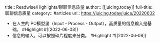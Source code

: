 title:: Readwise/Highlights/聊聊信息质量
author:: [[juicing.today]]
full-title:: 聊聊信息质量
category:: #articles
url:: https://juicing.today/juice/20220602

- 在人生的IPO模型里（Input - Process - Output），高质量的信息输入是基础。 #Highlight #[[2022-06-08]]
- 信息的输入，可以按照碎片程度来分类。 #Highlight #[[2022-06-08]]